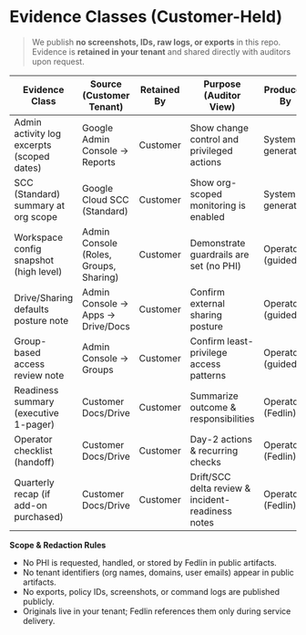 # Evidence Classes (Customer-Held)

> We publish **no screenshots, IDs, raw logs, or exports** in this repo.  
> Evidence is **retained in your tenant** and shared directly with auditors upon request.

| Evidence Class                              | Source (Customer Tenant)            | Retained By | Purpose (Auditor View)                              | Produced By        |
|---                                          |---                                   |---          |---                                                 |---                 |
| Admin activity log excerpts (scoped dates)  | Google Admin Console → Reports       | Customer    | Show change control and privileged actions          | System-generated   |
| SCC (Standard) summary at org scope         | Google Cloud SCC (Standard)          | Customer    | Show org-scoped monitoring is enabled               | System-generated   |
| Workspace config snapshot (high level)      | Admin Console (Roles, Groups, Sharing)| Customer   | Demonstrate guardrails are set (no PHI)             | Operator (guided)  |
| Drive/Sharing defaults posture note         | Admin Console → Apps → Drive/Docs    | Customer    | Confirm external sharing posture                    | Operator (guided)  |
| Group-based access review note              | Admin Console → Groups               | Customer    | Confirm least-privilege access patterns             | Operator (guided)  |
| Readiness summary (executive 1-pager)       | Customer Docs/Drive                  | Customer    | Summarize outcome & responsibilities                | Operator (Fedlin)  |
| Operator checklist (handoff)                | Customer Docs/Drive                  | Customer    | Day-2 actions & recurring checks                    | Operator (Fedlin)  |
| Quarterly recap (if add-on purchased)       | Customer Docs/Drive                  | Customer    | Drift/SCC delta review & incident-readiness notes   | Operator (Fedlin)  |

**Scope & Redaction Rules**

- No PHI is requested, handled, or stored by Fedlin in public artifacts.  
- No tenant identifiers (org names, domains, user emails) appear in public artifacts.  
- No exports, policy IDs, screenshots, or command logs are published publicly.  
- Originals live in your tenant; Fedlin references them only during service delivery.

